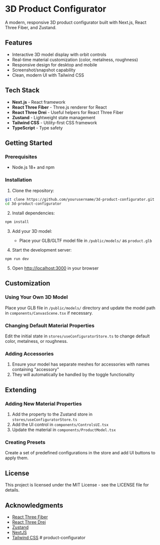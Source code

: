 # 3D Product Configurator

A modern, responsive 3D product configurator built with Next.js, React Three Fiber, and Zustand.

## Features

- Interactive 3D model display with orbit controls
- Real-time material customization (color, metalness, roughness)
- Responsive design for desktop and mobile
- Screenshot/snapshot capability
- Clean, modern UI with Tailwind CSS

## Tech Stack

- **Next.js** - React framework
- **React Three Fiber** - Three.js renderer for React
- **React Three Drei** - Useful helpers for React Three Fiber
- **Zustand** - Lightweight state management
- **Tailwind CSS** - Utility-first CSS framework
- **TypeScript** - Type safety

## Getting Started

### Prerequisites

- Node.js 18+ and npm

### Installation

1. Clone the repository:
```bash
git clone https://github.com/yourusername/3d-product-configurator.git
cd 3d-product-configurator
```

2. Install dependencies:
```bash
npm install
```

3. Add your 3D model:
   - Place your GLB/GLTF model file in `/public/models/` as `product.glb`

4. Start the development server:
```bash
npm run dev
```

5. Open [http://localhost:3000](http://localhost:3000) in your browser

## Customization

### Using Your Own 3D Model

Place your GLB file in `/public/models/` directory and update the model path in `components/CanvasScene.tsx` if necessary.

### Changing Default Material Properties

Edit the initial state in `stores/useConfiguratorStore.ts` to change default color, metalness, or roughness.

### Adding Accessories

1. Ensure your model has separate meshes for accessories with names containing "accessory"
2. They will automatically be handled by the toggle functionality

## Extending

### Adding New Material Properties

1. Add the property to the Zustand store in `stores/useConfiguratorStore.ts`
2. Add the UI control in `components/ControlsUI.tsx`
3. Update the material in `components/ProductModel.tsx`

### Creating Presets

Create a set of predefined configurations in the store and add UI buttons to apply them.

## License

This project is licensed under the MIT License - see the LICENSE file for details.

## Acknowledgments

- [React Three Fiber](https://github.com/pmndrs/react-three-fiber)
- [React Three Drei](https://github.com/pmndrs/drei)
- [Zustand](https://github.com/pmndrs/zustand)
- [NextJS](https://nextjs.org/)
- [Tailwind CSS](https://tailwindcss.com/)
#   p r o d u c t - c o n f i g u r a t o r  
 